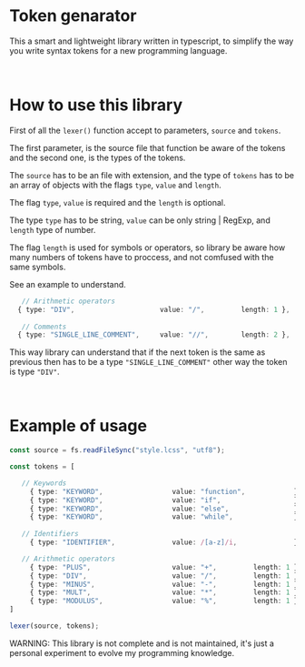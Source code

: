 # Token genarator

 This a smart and lightweight library written in typescript, to simplify the way you write syntax tokens for a new programming language.
 
&nbsp;
# How to use this library

 First of all the `lexer()` function accept to parameters, `source` and `tokens`.

 The first parameter, is the source file that function be aware of the tokens and the second one, is the types of the tokens.

 The `source` has to be an file with extension, and the type of `tokens` has to be an array of objects with the flags `type`, `value` and `length`.

 The flag `type`, `value` is required and the `length` is optional.

 The type `type` has to be string, `value` can be only string | RegExp, and `length` type of number.

 The flag `length` is used for symbols or operators, so library be aware how many numbers of tokens have to proccess, and not comfused with the same symbols.

 See an example to understand.
 
```typescript
   // Arithmetic operators
  { type: "DIV",                     value: "/",         length: 1 },
  
   // Comments
  { type: "SINGLE_LINE_COMMENT",     value: "//",        length: 2 },
```
  This way library can understand that if the next token is the same as previous then has to be a type `"SINGLE_LINE_COMMENT"` other way the token is type `"DIV"`.

&nbsp;
 # Example of usage
 
 ```typescript
 const source = fs.readFileSync("style.lcss", "utf8");

const tokens = [

	// Keywords
	  { type: "KEYWORD",                 value: "function",            },
	  { type: "KEYWORD",                 value: "if",                  },
	  { type: "KEYWORD",                 value: "else",                },
	  { type: "KEYWORD",                 value: "while",               },
	
	// Identifiers
	  { type: "IDENTIFIER",              value: /[a-z]/i,              },

	// Arithmetic operators
	  { type: "PLUS",                    value: "+",         length: 1 },
	  { type: "DIV",                     value: "/",         length: 1 },
	  { type: "MINUS",                   value: "-",         length: 1 },
	  { type: "MULT",                    value: "*",         length: 1 },
	  { type: "MODULUS",                 value: "%",         length: 1 },
]

lexer(source, tokens);
```
WARNING: This library is not complete and is not maintained, it's just a personal experiment to evolve my programming knowledge.
